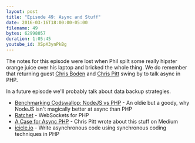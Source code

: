 ```yaml
---
layout: post
title: "Episode 49: Async and Stuff"
date: 2016-03-16T18:00:00-05:00
filename: 49
bytes: 62998057
duration: 1:05:45
youtube_id: XSpX3ynPkBg
---
```


The notes for this episode were lost when Phil spilt some really hipster orange juice over his
laptop and bricked the whole thing. We do remember that returning guest [Chris Boden](https://twitter.com/boden_c) and [Chris Pitt](https://twitter.com/assertchris) swing by to talk async in PHP.

In a future episode we'll probably talk about data backup strategies.

- [Benchmarking Codswallop: NodeJS vs PHP](https://philsturgeon.uk/php/2013/11/12/benchmarking-codswallop-nodejs-v-php/) - An oldie but a goody, why NodeJS isn't magically better at async than PHP
- [Ratchet](http://socketo.me/) - WebSockets for PHP
- [A Case for Async PHP](https://medium.com/async-php/a-case-for-async-php-f33e5e31ebba) - Chris Pitt wrote about this stuff on Medium
- [icicle.io](https://icicle.io/) - Write asynchronous code using synchronous coding techniques in PHP
